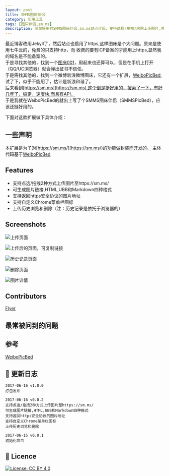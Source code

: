 ```yaml
---
layout: post
title: SMMS图床伴侣
category: 实用工具
tags: [图床伴侣,sm.ms]
description: 简单好用的SMMS图床伴侣,sm.ms站点伴侣，支持选择/拖拽/粘贴上传图片,并生成图片地址,HTML,UBB和Markdown等格式,支持浏览和删除历史记录
---
```


最近博客改用Jekyll了，然后站点也启用了https,这样图床是个大问题。原来是使用七牛云的，免费的只支持http，而
收费的要有ICP备案的才能用上https,显然我的域名是不能备案的。  
于是寻找其他的，找到一个[图床001](https://www.tuchuang001.com/)，用起来也还算可以，但是在手机上打开（QQ/UC浏览器）就会弹出证书不信任。  
于是需找其他的，找到一个微博新浪微博图床，它还有一个扩展，[WeiboPicBed](https://github.com/Suxiaogang/WeiboPicBed),试了下，似乎不能用了，估计是新浪和谐了。  
后来看到[https://sm.ms](https://sm.ms),这个倒是挺好用的，搜索了一下，有好几年了，稳定，速度快,而且有API。  
于是我就在WeiboPicBed的就出上写了个SMMS图床伴侣（SMMSPicBed），应该还挺好用的。  

下面对这款扩展做下具体介绍：  

## 一些声明
本扩展是为了对[https://sm.ms/](https://sm.ms/)的功能做封装而开发的。
主体代码基于[WeiboPicBed](https://github.com/Suxiaogang/WeiboPicBed)

## Features
- 支持点选/拖拽2种方式上传图片至https://sm.ms/
- 可生成图片链接,HTML,UBB和Markdown四种格式
- 支持返回https安全协议的图片地址
- 支持自定义Chrome菜单栏图标
- 上传历史浏览和删除（注：历史记录是依托于浏览器的）

## Screenshots
![上传页面](https://ooo.0o0.ooo/2017/06/16/59434b42c173e.jpg)

![上传后的页面，可复制链接](https://ooo.0o0.ooo/2017/06/16/59434b45bf527.jpg)

![历史记录页面](https://ooo.0o0.ooo/2017/06/16/59434b48494cb.jpg)  

![删除页面](https://ooo.0o0.ooo/2017/06/16/59434b4abf4a9.jpg)  

![图片详情](https://ooo.0o0.ooo/2017/06/16/59434b4da295b.jpg)

## Contributors
[Flyer](https://github.com/ashidamana/) 

## 最常被问到的问题

## 参考
[WeiboPicBed](https://github.com/Suxiaogang/WeiboPicBed)

## 📑 更新日志
```
2017-06-16 v1.0.0  
打包发布

2017-06-16 v0.0.2
支持点选/拖拽2种方式上传图片至https://sm.ms/
可生成图片链接,HTML,UBB和Markdown四种格式  
支持返回https安全协议的图片地址  
支持自定义Chrome菜单栏图标  
上传历史浏览和删除  

2017-06-15 v0.0.1  
初始化项目
```

## 💎 Licence

[![License: CC BY 4.0](https://img.shields.io/badge/License-CC%20BY%204.0-lightgrey.svg)](http://creativecommons.org/licenses/by/4.0/)
